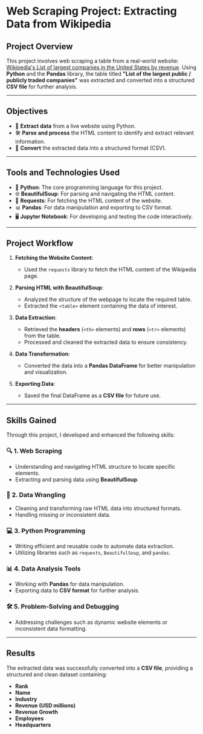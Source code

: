 # **Web Scraping Project: Extracting Data from Wikipedia**

## **Project Overview**
This project involves web scraping a table from a real-world website: [Wikipedia's List of largest companies in the United States by revenue](https://en.wikipedia.org/wiki/List_of_largest_companies_in_the_United_States_by_revenue). Using **Python** and the **Pandas** library, the table titled **"List of the largest public / publicly traded companies"** was extracted and converted into a structured **CSV file** for further analysis.

---

## **Objectives**
- 📝 **Extract data** from a live website using Python.
- 🛠️ **Parse and process** the HTML content to identify and extract relevant information.
- 📂 **Convert** the extracted data into a structured format (CSV).

---

## **Tools and Technologies Used**
- 🐍 **Python**: The core programming language for this project.
- 🌐 **BeautifulSoup**: For parsing and navigating the HTML content.
- 🔗 **Requests**: For fetching the HTML content of the website.
- 📊 **Pandas**: For data manipulation and exporting to CSV format.
- 🖥️ **Jupyter Notebook**: For developing and testing the code interactively.

---

## **Project Workflow**
1. **Fetching the Website Content**:
   - Used the `requests` library to fetch the HTML content of the Wikipedia page.

2. **Parsing HTML with BeautifulSoup**:
   - Analyzed the structure of the webpage to locate the required table.
   - Extracted the `<table>` element containing the data of interest.

3. **Data Extraction**:
   - Retrieved the **headers** (`<th>` elements) and **rows** (`<tr>` elements) from the table.
   - Processed and cleaned the extracted data to ensure consistency.

4. **Data Transformation**:
   - Converted the data into a **Pandas DataFrame** for better manipulation and visualization.

5. **Exporting Data**:
   - Saved the final DataFrame as a **CSV file** for future use.

---

## **Skills Gained**
Through this project, I developed and enhanced the following skills:

### 🔍 **1. Web Scraping**
   - Understanding and navigating HTML structure to locate specific elements.
   - Extracting and parsing data using **BeautifulSoup**.

### 🔄 **2. Data Wrangling**
   - Cleaning and transforming raw HTML data into structured formats.
   - Handling missing or inconsistent data.

### 💻 **3. Python Programming**
   - Writing efficient and reusable code to automate data extraction.
   - Utilizing libraries such as `requests`, `BeautifulSoup`, and `pandas`.

### 📊 **4. Data Analysis Tools**
   - Working with **Pandas** for data manipulation.
   - Exporting data to **CSV format** for further analysis.

### 🛠️ **5. Problem-Solving and Debugging**
   - Addressing challenges such as dynamic website elements or inconsistent data formatting.

---

## **Results**
The extracted data was successfully converted into a **CSV file**, providing a structured and clean dataset containing:
- **Rank**
- **Name**
- **Industry**
- **Revenue (USD millions)**
- **Revenue Growth**
- **Employees**
- **Headquarters**
